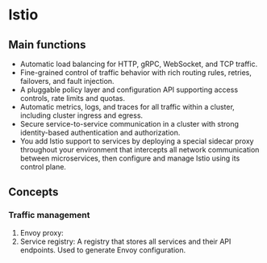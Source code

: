 # Istio

## Main functions
* Automatic load balancing for HTTP, gRPC, WebSocket, and TCP traffic.
* Fine-grained control of traffic behavior with rich routing rules, retries, failovers, and fault injection.
* A pluggable policy layer and configuration API supporting access controls, rate limits and quotas.
* Automatic metrics, logs, and traces for all traffic within a cluster, including cluster ingress and egress.
* Secure service-to-service communication in a cluster with strong identity-based authentication and authorization.
* You add Istio support to services by deploying a special sidecar proxy throughout your environment that intercepts all network communication between microservices, then configure and manage Istio using its control plane.

## Concepts
### Traffic management
1. Envoy proxy: 
1. Service registry: A registry that stores all services and their API endpoints. Used to generate Envoy configuration.